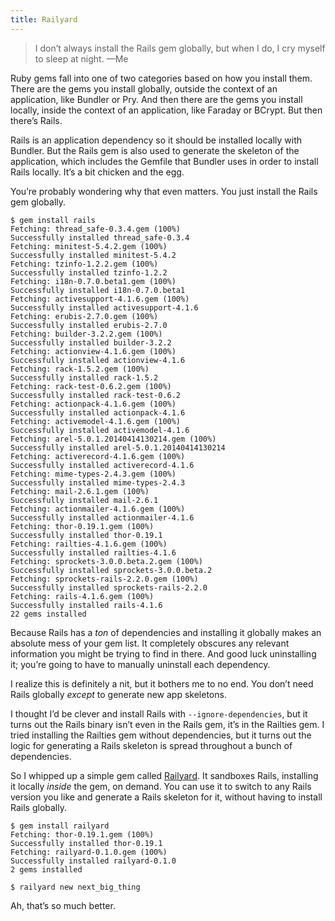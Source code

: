 ```yaml
---
title: Railyard
---
```


> I don’t always install the Rails gem globally, but when I do, I cry myself to sleep at night. —Me

Ruby gems fall into one of two categories based on how you install them. There are the gems you install globally, outside the context of an application, like Bundler or Pry. And then there are the gems you install locally, inside the context of an application, like Faraday or BCrypt. But then there’s Rails.

Rails is an application dependency so it should be installed locally with Bundler. But the Rails gem is also used to generate the skeleton of the application, which includes the Gemfile that Bundler uses in order to install Rails locally. It’s a bit chicken and the egg.

You’re probably wondering why that even matters. You just install the Rails gem globally.

```shell
$ gem install rails
Fetching: thread_safe-0.3.4.gem (100%)
Successfully installed thread_safe-0.3.4
Fetching: minitest-5.4.2.gem (100%)
Successfully installed minitest-5.4.2
Fetching: tzinfo-1.2.2.gem (100%)
Successfully installed tzinfo-1.2.2
Fetching: i18n-0.7.0.beta1.gem (100%)
Successfully installed i18n-0.7.0.beta1
Fetching: activesupport-4.1.6.gem (100%)
Successfully installed activesupport-4.1.6
Fetching: erubis-2.7.0.gem (100%)
Successfully installed erubis-2.7.0
Fetching: builder-3.2.2.gem (100%)
Successfully installed builder-3.2.2
Fetching: actionview-4.1.6.gem (100%)
Successfully installed actionview-4.1.6
Fetching: rack-1.5.2.gem (100%)
Successfully installed rack-1.5.2
Fetching: rack-test-0.6.2.gem (100%)
Successfully installed rack-test-0.6.2
Fetching: actionpack-4.1.6.gem (100%)
Successfully installed actionpack-4.1.6
Fetching: activemodel-4.1.6.gem (100%)
Successfully installed activemodel-4.1.6
Fetching: arel-5.0.1.20140414130214.gem (100%)
Successfully installed arel-5.0.1.20140414130214
Fetching: activerecord-4.1.6.gem (100%)
Successfully installed activerecord-4.1.6
Fetching: mime-types-2.4.3.gem (100%)
Successfully installed mime-types-2.4.3
Fetching: mail-2.6.1.gem (100%)
Successfully installed mail-2.6.1
Fetching: actionmailer-4.1.6.gem (100%)
Successfully installed actionmailer-4.1.6
Fetching: thor-0.19.1.gem (100%)
Successfully installed thor-0.19.1
Fetching: railties-4.1.6.gem (100%)
Successfully installed railties-4.1.6
Fetching: sprockets-3.0.0.beta.2.gem (100%)
Successfully installed sprockets-3.0.0.beta.2
Fetching: sprockets-rails-2.2.0.gem (100%)
Successfully installed sprockets-rails-2.2.0
Fetching: rails-4.1.6.gem (100%)
Successfully installed rails-4.1.6
22 gems installed
```

Because Rails has a _ton_ of dependencies and installing it globally makes an absolute mess of your gem list. It completely obscures any relevant information you might be trying to find in there. And good luck uninstalling it; you’re going to have to manually uninstall each dependency.

I realize this is definitely a nit, but it bothers me to no end. You don’t need Rails globally _except_ to generate new app skeletons.

I thought I’d be clever and install Rails with `--ignore-dependencies`, but it turns out the Rails binary isn’t even in the Rails gem, it’s in the Railties gem. I tried installing the Railties gem without dependencies, but it turns out the logic for generating a Rails skeleton is spread throughout a bunch of dependencies.

So I whipped up a simple gem called [Railyard][railyard]. It sandboxes Rails, installing it locally _inside_ the gem, on demand. You can use it to switch to any Rails version you like and generate a Rails skeleton for it, without having to install Rails globally.

```shell
$ gem install railyard
Fetching: thor-0.19.1.gem (100%)
Successfully installed thor-0.19.1
Fetching: railyard-0.1.0.gem (100%)
Successfully installed railyard-0.1.0
2 gems installed
```

```shell
$ railyard new next_big_thing
```

Ah, that’s so much better.

[railyard]: https://github.com/brandonweiss/railyard
